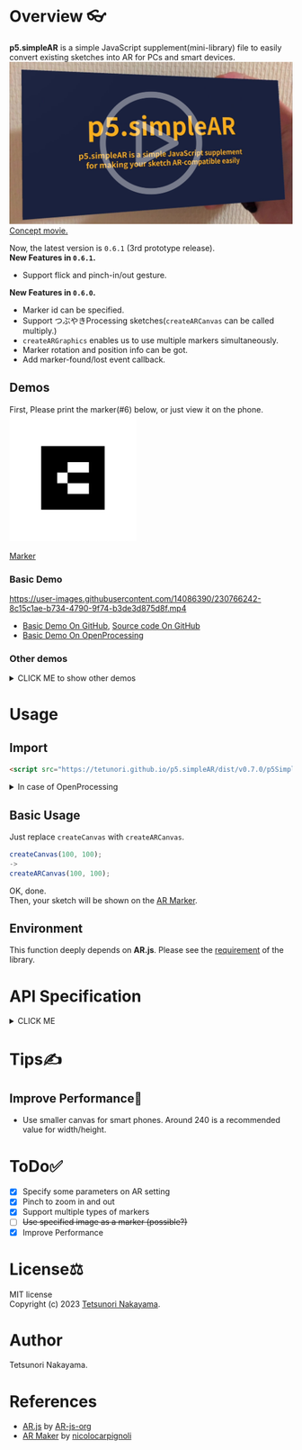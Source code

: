 # Overview 👓

**p5.simpleAR** is a simple JavaScript supplement(mini-library) file to easily convert existing sketches into AR for PCs and smart devices.  
<a href="https://youtu.be/I2mgpdLRX3g"><img src="./images/keyvisual.png" alt="KeyVisual" width="640px"></a>  
[Concept movie.](https://youtu.be/I2mgpdLRX3g)

Now, the latest version is `0.6.1` (3rd prototype release).  
**New Features in `0.6.1`.**
- Support flick and pinch-in/out gesture.

**New Features in `0.6.0`.**
- Marker id can be specified.
- Support つぶやきProcessing sketches(`createARCanvas` can be called multiply.)
- `createARGraphics` enables us to use multiple markers simultaneously.
- Marker rotation and position info can be got.
- Add marker-found/lost event callback.

## Demos
First, Please print the marker(#6) below, or just view it on the phone.  
<img src="./images/6wFrame.png" alt="Maker" width="226px"> 

[Marker](https://tetunori.github.io/p5.simpleAR/markers/6wFrame.png)

### Basic Demo

https://user-images.githubusercontent.com/14086390/230766242-8c15c1ae-b734-4790-9f74-b3de3d875d8f.mp4

- [Basic Demo On GitHub](https://tetunori.github.io/p5.simpleAR/sample/basic/index.html), [Source code On GitHub](https://github.com/tetunori/p5.simpleAR/tree/main/sample/basic/)
- [Basic Demo On OpenProcessing](https://openprocessing.org/sketch/1891727)

### Other demos
<details><summary>CLICK ME to show other demos</summary>

#### Standard samples
##### [Garg with frame on WebAR](https://openprocessing.org/sketch/1891866)  

https://user-images.githubusercontent.com/14086390/230773531-c551cde0-014b-4e03-b839-120e3dd1594f.mp4

[Garg library](https://jp.deconbatch.com/2021/10/garg.html) by [@deconbatch](https://twitter.com/deconbatch)

##### [221105a on WebAR](https://openprocessing.org/sketch/1891678)  

https://user-images.githubusercontent.com/14086390/230766268-0836fc4d-a050-4c94-8485-4c8a0a1a8cb2.mp4

Original sketch by [@takawo](https://twitter.com/takawo)  

##### [Nagumo on WebAR](https://openprocessing.org/sketch/1891684)  

https://user-images.githubusercontent.com/14086390/230766284-756c01a2-37f0-4f53-955d-d511d16ac827.mp4

Original sketch by [@deconbatch](https://twitter.com/deconbatch)  

#### Transparent background
##### [Generativemasks on WebAR](https://openprocessing.org/sketch/1891862)

<img src="./images/Generativemasks.png" alt="Transparent background Demo" width="640px"><br>
[Generativemasks](https://generativemasks.io/) by [@takawo](https://twitter.com/takawo), [Garg library](https://jp.deconbatch.com/2021/10/garg.html) by [@deconbatch](https://twitter.com/deconbatch)

#### Non-square canvas(800*80)
##### [Game of Life on WebAR](https://openprocessing.org/sketch/1891716)  

https://user-images.githubusercontent.com/14086390/230766289-28826124-1bbd-400a-bdb7-07e176d5e0d0.mp4

</details>

# Usage
## Import
```html 
<script src="https://tetunori.github.io/p5.simpleAR/dist/v0.7.0/p5SimpleAR.js"></script>
```
<details><summary>In case of OpenProcessing</summary>
<img src="./images/openprocessing-addlib.png" alt="Add library in OpenProcessing" width="480px"> 
</details>

## Basic Usage
Just replace `createCanvas` with `createARCanvas`.

```javascript
createCanvas(100, 100);
->
createARCanvas(100, 100);
```
OK, done.  
Then, your sketch will be shown on the [AR Marker](https://tetunori.github.io/p5.simpleAR/markers/6wFrame.png).

## Environment 
This function deeply depends on **AR.js**. Please see the [requirement](https://ar-js-org.github.io/AR.js-Docs/#requirements) of the library. 

# API Specification
<details><summary>CLICK ME</summary>
<p>

## Markers
We can choose markers from the 64 images below.  
[AR Markers](https://github.com/tetunori/p5.simpleAR/tree/main/markers/) 

|  0  |  1  |  ...  |  63  |
| :---: | :---: | :---: | :---: |
| <img src="./markers/0wFrame.png" alt="Maker" width="113px"> | <img src="./markers/1wFrame.png" alt="Maker" width="113px"> |  ...  |  <img src="./markers/63wFrame.png" alt="Maker" width="113px"> |

## createARCanvas

```javascript
createARCanvas(w, h, [renderer], [params])
```

Replace `createCanvas` with this function.  
So, basically, this API has same parameters as `createCanvas`.  
> **Warning**  
> AR function does not work well in `WEBGL` mode...

`params` is an original `Object` parameter for `p5.simpleAR`.  
### Properties:
|  name  |  note  |
| ---- | ---- |
|  `scale`   | `Number`: Scale of the sketch. Marker(3x3 dots) size is defined as `1`. Default value is `3`. |
|  `opacity`   | `Number`: Opacity of the sketch. Input a value between `0.0` and `1.0`. Default value is `1.0`. |
|  `markerId`   | `Number`: Id of the marker data. Input a integer value between `0` and `63`. Default value is `6`. |

```javascript
// Call like this
// createCanvas(100, 200);
createARCanvas(100, 200, P2D, { scale: 5, opacity: 0.7, markerId: 1 });
```

### Sample
- createARCanvas Demo
  - [On GitHub](https://tetunori.github.io/p5.simpleAR/sample/parameters/index.html), [Source code On GitHub](https://github.com/tetunori/p5.simpleAR/tree/main/sample/parameters/)
  - [On OpenProcessing](https://openprocessing.org/sketch/1898838)
- つぶやきProcessing Demo
  - [Demo On GitHub](https://tetunori.github.io/p5.simpleAR/sample/tsubuyaki/index.html), [Source code On GitHub](https://github.com/tetunori/p5.simpleAR/tree/main/sample/tsubuyaki/)
  - [On OpenProcessing](https://openprocessing.org/sketch/1899101)

## createARGraphics

```javascript
createARGraphics(w, h, [renderer], [params])
```

Replace `createGraphics` with this function.  
So, basically, this API has same parameters as `createGraphics`.  
By using this API, You can handle multiple markers. 
> **Warning**  
> AR function does not work well in `WEBGL` mode...

> **Warning**  
> `createARGraphics` and `createARCanvas` cannot coexist.

`params` is an original `Object` parameter for `p5.simpleAR`.  
### Properties:
|  name  |  note  |
| ---- | ---- |
|  `scale`   | `Number`: Scale of the sketch. Marker(3x3 dots) size is defined as `1`. Default value is `3`. |
|  `opacity`   | `Number`: Opacity of the sketch. Input a value between `0.0` and `1.0`. Default value is `1.0`. |
|  `markerId`   | `Number`: Id of the marker data. Input a integer value between `0` and `63`. Default value is `6`. Be sure to set unique id for each graphics. |

```javascript
// Call like this
// createGraphics(100, 200);
createARGraphics(100, 200, P2D, { scale: 5, opacity: 0.7, markerId: 1 });
```

### Sample
- createARGraphics Multi Marker Demo
  - [On GitHub](https://tetunori.github.io/p5.simpleAR/sample/createARGraphics/index.html), [Source code On GitHub](https://github.com/tetunori/p5.simpleAR/tree/main/sample/createARGraphics/)
  - [On OpenProcessing](https://openprocessing.org/sketch/1898840)

## p5SimpleARGetMarkerProperty
```javascript
p5SimpleARGetMarkerProperty([markerId])
```
Return a `Object` that has some information on the specified marker.

### Parameter:
|  name  |  note  |
| ---- | ---- |
|  `markerId`   | `Number`: Id of the marker data. If you do not specify this, default value `6` will be set. |

### Return Object Property:
|  name  |  note  |
| ---- | ---- |
|  `markerId`   | `Number`: Id of the specified marker data. |
|  `markerVisible`   | `Boolean`: Whether the specified marker is visible or not. |
|  `rotation`   | `Object`: Rotation information of the marker. Value format(radians/degrees) depends on the p5.js angle-mode setting(see [angleMode()](https://p5js.org/reference/#/p5/angleMode)). <br> **Property:**<br>x: Pitch, rotation about the X-axis.<br>y: Yaw, rotation about the Y-axis.	<br>z: Roll, rotation about the Z-axis. |
|  `position`   | `Object`: Position information of the marker. This uses a right-handed coordinate system where the negative Z axis extends into the screen. <br> **Property:**<br>x: Negative X axis extends left. Positive X Axis extends right.<br>y: Negative Y axis extends down. Positive Y Axis extends up.	<br>z: Negative Z axis extends in. Positive Z Axis extends out. |

```javascript
const markerProps = p5SimpleARGetMarkerProperty(6);
```
Received `Object` consists of objects as below.

```javascript
// Return value of p5SimpleARGetMarkerProperty() with angleMode 'DEGREES'
{
  markerId: 6,
  markerVisible: true,
  rotation: {
    x: 105.35504555645193, 
    y: -11.201540264006956, 
    z: 14.797999140808324,
  },
  position: {
    x: -0.2322715400514963, 
    y: 0.956252183544887, 
    z: -12.228084209054696,
  }
}
```

### Sample
- Simple GetMarkerProperty Demo
  - [On GitHub](https://tetunori.github.io/p5.simpleAR/sample/getMarkerProperty/index.html), [Source code On GitHub](https://github.com/tetunori/p5.simpleAR/tree/main/sample/getMarkerProperty/)
  - [On OpenProcessing](https://openprocessing.org/sketch/1899122)

- Position/Rotation Demo
  - [On GitHub](https://tetunori.github.io/p5.simpleAR/sample/propPosRot/index.html), [Source code On GitHub](https://github.com/tetunori/p5.simpleAR/tree/main/sample/propPosRot/)
  - [On OpenProcessing](https://openprocessing.org/sketch/1899120)

## p5SimpleAREnableGesture
```javascript
p5SimpleAREnableGesture([bEnable])
```
Enable/disalbe flick and pinch-in/out gesture to rotate or zoom-in/out.

### Parameter:
|  name  |  note  |
| ---- | ---- |
|  `bEnable`   | `Boolean`: Specify enable(`true`) or disable(`false`). |

```javascript
p5SimpleAREnableGesture(true);
```

### Sample
- Gesture Demo
  - [On GitHub](https://tetunori.github.io/p5.simpleAR/sample/enableGesture/index.html), [Source code On GitHub](https://github.com/tetunori/p5.simpleAR/tree/main/sample/enableGesture/)
  - [On OpenProcessing](https://openprocessing.org/sketch/1905887)

## p5SimpleARMarkerFound
```javascript
p5SimpleARMarkerFound([markerId])
```
The `p5SimpleARMarkerFound` function is called once when a specified marker has been found.

### Parameter:
|  name  |  note  |
| ---- | ---- |
|  `markerId`   | `Number`: Id of the found marker. |

```javascript
// Overwrite like below.
function p5SimpleARMarkerFound(markerId) {
  console.log('p5SimpleARMarkerFound: ' + markerId);
}
```

### Sample
- Found/Lost callback Demo
  - [On GitHub](https://tetunori.github.io/p5.simpleAR/sample/foundLost/index.html), [Source code On GitHub](https://github.com/tetunori/p5.simpleAR/tree/main/sample/foundLost/)
  - [On OpenProcessing](https://openprocessing.org/sketch/1899233)

## p5SimpleARMarkerLost
```javascript
p5SimpleARMarkerLost([markerId])
```
The `p5SimpleARMarkerLost` function is called once when a specified marker has been lost.

### Parameter:

|  name  |  note  |
| ---- | ---- |
|  `markerId`   | `Number`: Id of the lost marker. |

```javascript
// Overwrite like below.
function p5SimpleARMarkerLost(markerId) {
  console.log('p5SimpleARMarkerLost: ' + markerId);
}
```

### Sample
- Found/Lost callback Demo
  - [On GitHub](https://tetunori.github.io/p5.simpleAR/sample/foundLost/index.html), [Source code On GitHub](https://github.com/tetunori/p5.simpleAR/tree/main/sample/foundLost/)
  - [On OpenProcessing](https://openprocessing.org/sketch/1899233)

</p>
</details>

# Tips✍
## Improve Performance🚀
- Use smaller canvas for smart phones. Around 240 is a recommended value for width/height. 

# ToDo✅
- [x] Specify some parameters on AR setting
- [x] Pinch to zoom in and out
- [x] Support multiple types of markers
- [ ] ~~Use specified image as a marker (possible?)~~
- [x] Improve Performance 

# License⚖
MIT license  
Copyright (c) 2023 [Tetsunori Nakayama](https://twitter.com/tetunori_lego).

# Author
Tetsunori Nakayama.

# References
- [AR.js](https://ar-js-org.github.io/AR.js-Docs/) by [AR-js-org](https://github.com/AR-js-org)
- [AR Maker](https://github.com/nicolocarpignoli/artoolkit-barcode-markers-collection) by [nicolocarpignoli](https://github.com/nicolocarpignoli)

